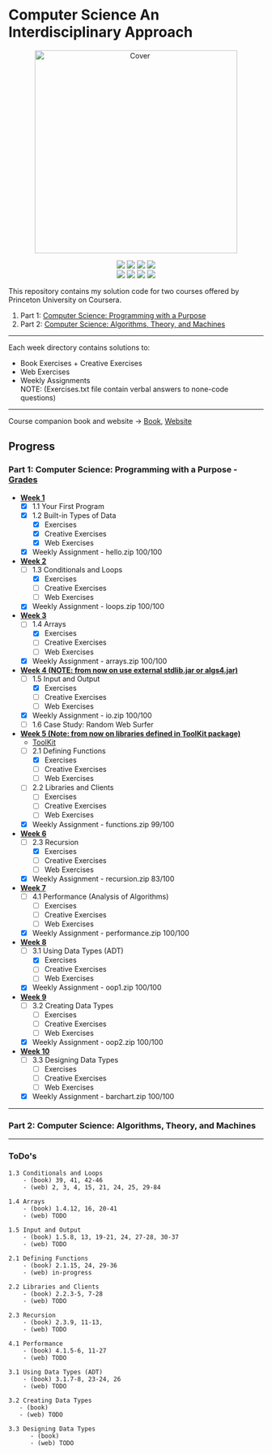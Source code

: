 # Computer Science An Interdisciplinary Approach
<p align="center">
  <a href="https://introcs.cs.princeton.edu/java/home/">
    <img src="https://introcs.cs.princeton.edu/java/cover.png" height="400" title="Cover" alt="Cover">
  </a>
</p>
<p align="center">
<img src="https://img.shields.io/badge/Status-COMPLETED-green.svg" />
<img src="https://img.shields.io/badge/CS1-Programming with a Purpose-purple.svg" />
<img src="https://img.shields.io/badge/Week-10-purple.svg" />
<img src="https://img.shields.io/badge/Lecture-Designing Data Types-purple.svg" /> 
<br>
<img src="https://img.shields.io/badge/Status-IN PROGRESS-orange.svg" />
<img src="https://img.shields.io/badge/CS2-Algorithms, Theory, and Machines-purple.svg" />
<img src="https://img.shields.io/badge/Week-1-purple.svg" />
<img src="https://img.shields.io/badge/Lecture-Sorting And Searching-purple.svg" />
</p>

This repository contains my solution code for two courses offered by
Princeton University on Coursera.
1. Part 1: [Computer Science: Programming with a Purpose](https://www.coursera.org/learn/cs-programming-java)
2. Part 2: [Computer Science: Algorithms, Theory, and Machines](https://www.coursera.org/learn/cs-algorithms-theory-machines)
---    
Each week directory contains solutions to:
- Book Exercises + Creative Exercises
- Web Exercises  
- Weekly Assignments  
NOTE: (Exercises.txt file contain verbal answers to none-code questions)
---
Course companion book and website -> [Book](https://amzn.to/2OaojuR), [Website](https://introcs.cs.princeton.edu/java/home/)  

## Progress 
### Part 1: Computer Science: Programming with a Purpose - [Grades](https://github.com/Alex-Golub/cs-an-interdisciplinary-approach/blob/master/cs1-grades.jpg)
- **[Week 1](https://github.com/Alex-Golub/cs-an-interdisciplinary-approach/tree/master/src/com/alexgo/week_1)**  
    - [x] 1.1 Your First Program   
    - [x] 1.2 Built-in Types of Data  
        - [x] Exercises
        - [x] Creative Exercises
        - [x] Web Exercises
    - [x] Weekly Assignment - hello.zip 100/100
- **[Week 2](https://github.com/Alex-Golub/cs-an-interdisciplinary-approach/tree/master/src/com/alexgo/week_2)**  
    - [ ] 1.3 Conditionals and Loops 
        - [x] Exercises
        - [ ] Creative Exercises
        - [ ] Web Exercises
    - [x] Weekly Assignment - loops.zip 100/100
- **[Week 3](https://github.com/Alex-Golub/cs-an-interdisciplinary-approach/tree/master/src/com/alexgo/week_3)**
    - [ ] 1.4 Arrays 
        - [x] Exercises
        - [ ] Creative Exercises
        - [ ] Web Exercises
    - [x] Weekly Assignment - arrays.zip 100/100
- **[Week 4 (NOTE: from now on use external stdlib.jar or algs4.jar)](https://github.com/Alex-Golub/cs-an-interdisciplinary-approach/tree/master/src/com/alexgo/week_4)**
    - [ ] 1.5 Input and Output
        - [x] Exercises
        - [ ] Creative Exercises
        - [ ] Web Exercises
    - [x] Weekly Assignment - io.zip 100/100
    - [ ] 1.6 Case Study: Random Web Surfer  
- **[Week 5 (Note: from now on libraries defined in ToolKit package)](https://github.com/Alex-Golub/cs-an-interdisciplinary-approach/tree/master/src/com/alexgo/week_5)** 
    - [ToolKit](https://github.com/Alex-Golub/cs-an-interdisciplinary-approach/tree/master/src/com/alexgo/TooKit)
    - [ ] 2.1 Defining Functions
        - [x] Exercises
        - [ ] Creative Exercises
        - [ ] Web Exercises
    - [ ] 2.2 Libraries and Clients
        - [ ] Exercises
        - [ ] Creative Exercises
        - [ ] Web Exercises
    - [x] Weekly Assignment - functions.zip 99/100
- **[Week 6](https://github.com/Alex-Golub/cs-an-interdisciplinary-approach/tree/master/src/com/alexgo/week_6)**  
    - [ ] 2.3 Recursion
        - [x] Exercises
        - [ ] Creative Exercises
        - [ ] Web Exercises
    - [x] Weekly Assignment - recursion.zip 83/100
- **[Week 7](https://github.com/Alex-Golub/cs-an-interdisciplinary-approach/tree/master/src/com/alexgo/week_7)**  
    - [ ] 4.1 Performance (Analysis of Algorithms)
        - [ ] Exercises
        - [ ] Creative Exercises
        - [ ] Web Exercises
    - [x] Weekly Assignment - performance.zip 100/100
- **[Week 8](https://github.com/Alex-Golub/cs-an-interdisciplinary-approach/tree/master/src/com/alexgo/week_8_ADT)**  
    - [ ] 3.1 Using Data Types (ADT)
        - [x] Exercises
        - [ ] Creative Exercises
        - [ ] Web Exercises
    - [x] Weekly Assignment - oop1.zip 100/100
- **[Week 9](https://github.com/Alex-Golub/cs-an-interdisciplinary-approach/tree/master/src/com/alexgo/week_9_Creating_Data_Types)**  
    - [ ] 3.2 Creating Data Types
        - [ ] Exercises
        - [ ] Creative Exercises
        - [ ] Web Exercises
    - [x] Weekly Assignment - oop2.zip 100/100
- **[Week 10]()** 
    - [ ] 3.3 Designing Data Types
        - [ ] Exercises
        - [ ] Creative Exercises
        - [ ] Web Exercises
    - [x] Weekly Assignment - barchart.zip 100/100
---
### Part 2: Computer Science: Algorithms, Theory, and Machines


---
### ToDo's
    1.3 Conditionals and Loops
        - (book) 39, 41, 42-46
        - (web) 2, 3, 4, 15, 21, 24, 25, 29-84
    
    1.4 Arrays
        - (book) 1.4.12, 16, 20-41
        - (web) TODO   
        
    1.5 Input and Output
        - (book) 1.5.8, 13, 19-21, 24, 27-28, 30-37 
        - (web) TODO
    
    2.1 Defining Functions
        - (book) 2.1.15, 24, 29-36
        - (web) in-progress
    
    2.2 Libraries and Clients
        - (book) 2.2.3-5, 7-28
        - (web) TODO
    
    2.3 Recursion
        - (book) 2.3.9, 11-13, 
        - (web) TODO
    
    4.1 Performance
        - (book) 4.1.5-6, 11-27
        - (web) TODO
    
    3.1 Using Data Types (ADT)
        - (book) 3.1.7-8, 23-24, 26
        - (web) TODO
    
    3.2 Creating Data Types
       - (book) 
       - (web) TODO
   
    3.3 Designing Data Types
          - (book) 
          - (web) TODO        
